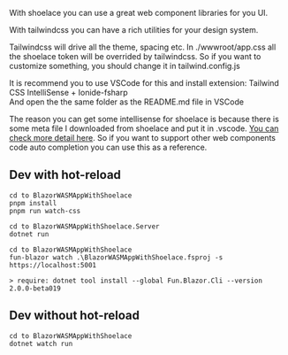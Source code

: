 With shoelace you can use a great web component libraries for you UI.

With tailwindcss you can have a rich utilities for your design system.


Tailwindcss will drive all the theme, spacing etc. In ./wwwroot/app.css all the shoelace token will be overrided by tailwindcss. So if you want to customize something, you should change it in tailwind.config.js


It is recommend you to use VSCode for this and install extension: Tailwind CSS IntelliSense + Ionide-fsharp \
And open the the same folder as the README.md file in VSCode 

The reason you can get some intellisense for shoelace is because there is some meta file I downloaded from shoelace and put it in .vscode. [You can check more detail here](https://shoelace.style/getting-started/usage?id=code-completion). So if you want to support other web components code auto completion you can use this as a reference.


## Dev with hot-reload

    cd to BlazorWASMAppWithShoelace
    pnpm install
    pnpm run watch-css

    cd to BlazorWASMAppWithShoelace.Server
    dotnet run

    cd to BlazorWASMAppWithShoelace
    fun-blazor watch .\BlazorWASMAppWithShoelace.fsproj -s https://localhost:5001

    > require: dotnet tool install --global Fun.Blazor.Cli --version 2.0.0-beta019


## Dev without hot-reload

    cd to BlazorWASMAppWithShoelace
    dotnet watch run
